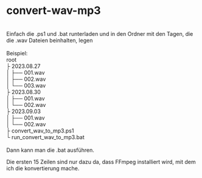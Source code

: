 # convert-wav-mp3<br>
<br>
Einfach die .ps1 und .bat runterladen und in den Ordner mit den Tagen, die die .wav Dateien beinhalten, legen<br>
<br>
Beispiel:<br>
root<br>
├ 2023.08.27<br>
│   ├── 001.wav<br>
│   ├── 002.wav<br>
│   └── 003.wav<br>
├ 2023.08.30<br>
│   ├── 001.wav<br>
│   └── 002.wav<br>
├ 2023.09.03<br>
│   ├── 001.wav<br>
│   └── 002.wav<br>
├ convert_wav_to_mp3.ps1<br>
└ run_convert_wav_to_mp3.bat<br>
<br>
Dann kann man die .bat ausführen.<br>


Die ersten 15 Zeilen sind nur dazu da, dass FFmpeg installiert wird, mit dem ich die konvertierung mache.<br>
